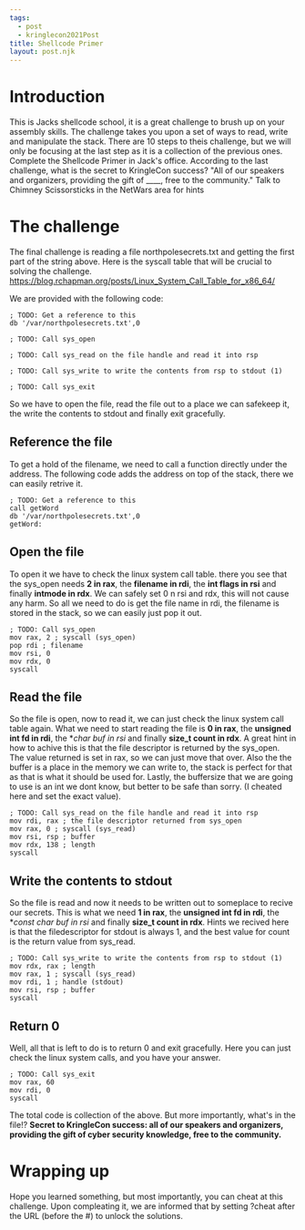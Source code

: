 ```yaml
---
tags:
  - post
  - kringlecon2021Post
title: Shellcode Primer
layout: post.njk
---
```

# Introduction
This is Jacks shellcode school, it is a great challenge to brush up on your assembly skills. The challenge takes you upon a set of ways to read, write and manipulate the stack. There are 10 steps to theis challenge, but we will only be focusing at the last step as it is a collection of the previous ones.
Complete the Shellcode Primer in Jack's office. According to the last challenge, what is the secret to KringleCon success? "All of our speakers and organizers, providing the gift of ____, free to the community." Talk to Chimney Scissorsticks in the NetWars area for hints

# The challenge
The final challenge is reading a file northpolesecrets.txt and getting the first part of the string above.
Here is the syscall table that will be crucial to solving the challenge. https://blog.rchapman.org/posts/Linux_System_Call_Table_for_x86_64/

We are provided with the following code:
```
; TODO: Get a reference to this
db '/var/northpolesecrets.txt',0

; TODO: Call sys_open

; TODO: Call sys_read on the file handle and read it into rsp

; TODO: Call sys_write to write the contents from rsp to stdout (1)

; TODO: Call sys_exit

```

So we have to open the file, read the file out to a place we can safekeep it, the write the contents to stdout and finally exit gracefully.

## Reference the file
To get a hold of the filename, we need to call a function directly under the address. The following code adds the address on top of the stack, there we can easily retrive it.
```
; TODO: Get a reference to this
call getWord
db '/var/northpolesecrets.txt',0
getWord:
```

## Open the file
To open it we have to check the linux system call table. there you see that the sys_open needs **2 in rax**, the **filename in rdi**, the **int flags in rsi** and finally **intmode in rdx**. We can safely set 0 n rsi and rdx, this will not cause any harm. So all we need to do is get the file name in rdi, the filename is stored in the stack, so we can easily just pop it out.

```
; TODO: Call sys_open
mov rax, 2 ; syscall (sys_open)
pop rdi ; filename
mov rsi, 0
mov rdx, 0
syscall
```

## Read the file
So the file is open, now to read it, we can just check the linux system call table again. What we need to start reading the file is **0 in rax**, the **unsigned int fd in rdi**, the **char *buf in rsi** and finally **size_t count in rdx**. A great hint in how to achive this is that the file descriptor is returned by the sys_open. The value returned is set in rax, so we can just move that over. Also the the buffer is a place in the memory we can write to, the stack is perfect for that as that is what it should be used for. Lastly, the buffersize that we are going to use is an int we dont know, but better to be safe than sorry. (I cheated here and set the exact value).

```
; TODO: Call sys_read on the file handle and read it into rsp
mov rdi, rax ; the file descriptor returned from sys_open
mov rax, 0 ; syscall (sys_read)
mov rsi, rsp ; buffer
mov rdx, 138 ; length
syscall
```

## Write the contents to stdout
So the file is read and now it needs to be written out to someplace to recive our secrets. This is what we need **1 in rax**, the **unsigned int fd in rdi**, the **const char *buf in rsi** and finally **size_t count in rdx**. Hints we recived here is that the filedescriptor for stdout is always 1, and the best value for count is the return value from sys_read.
```
; TODO: Call sys_write to write the contents from rsp to stdout (1)
mov rdx, rax ; length
mov rax, 1 ; syscall (sys_read)
mov rdi, 1 ; handle (stdout)
mov rsi, rsp ; buffer
syscall
```

## Return 0
Well, all that is left to do is to return 0 and exit gracefully. Here you can just check the linux system calls, and you have your answer.
```
; TODO: Call sys_exit
mov rax, 60
mov rdi, 0
syscall
```

The total code is collection of the above. But more importantly, what's in the file!?
**Secret to KringleCon success: all of our speakers and organizers, providing the gift of cyber security knowledge, free to the community.**

# Wrapping up
Hope you learned something, but most importantly, you can cheat at this challenge. Upon compleating it, we are informed that by setting ?cheat after the URL (before the #) to unlock the solutions.
